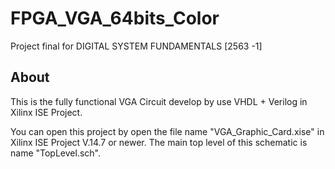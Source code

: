 # FPGA_VGA_64bits_Color
 Project final for DIGITAL SYSTEM FUNDAMENTALS [2563 -1]
 
 ## About

This is the fully functional VGA Circuit develop by use VHDL + Verilog in Xilinx ISE Project.

You can open this project by open the file name "VGA_Graphic_Card.xise" in Xilinx ISE Project V.14.7 or newer. 
The main top level of this schematic is name "TopLevel.sch".
